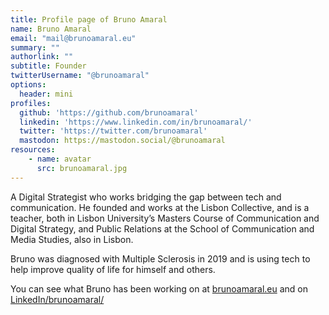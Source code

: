 ```yaml
---
title: Profile page of Bruno Amaral
name: Bruno Amaral
email: "mail@brunoamaral.eu"
summary: "" 
authorlink: ""
subtitle: Founder 
twitterUsername: "@brunoamaral"
options:
  header: mini
profiles:
  github: 'https://github.com/brunoamaral'
  linkedin: 'https://www.linkedin.com/in/brunoamaral/'
  twitter: 'https://twitter.com/brunoamaral'
  mastodon: https://mastodon.social/@brunoamaral
resources:
    - name: avatar
      src: brunoamaral.jpg
---
```


A Digital Strategist who works bridging the gap between tech and communication. He founded and works at the Lisbon Collective, and is a teacher, both in Lisbon University’s Masters Course of Communication and Digital Strategy, and Public Relations at the School of Communication and Media Studies, also in Lisbon.

Bruno was diagnosed with Multiple Sclerosis in 2019 and is using tech to help improve quality of life for himself and others.

You can see what Bruno has been working on at [brunoamaral.eu](https://brunoamaral.eu/) and on [LinkedIn/brunoamaral/](https://www.linkedin.com/in/brunoamaral/)